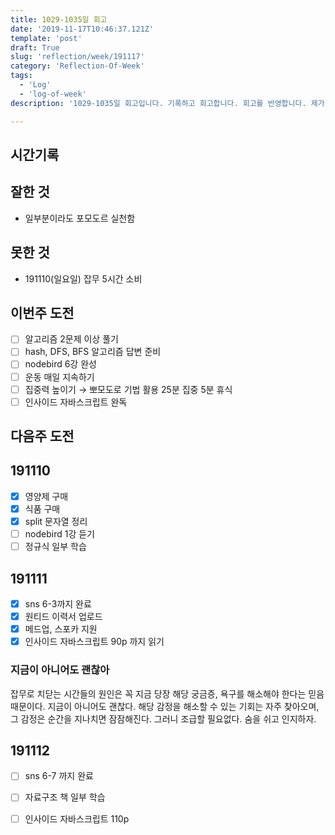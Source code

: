 ```yaml
---
title: 1029-1035일 회고
date: '2019-11-17T10:46:37.121Z'
template: 'post'
draft: True
slug: 'reflection/week/191117'
category: 'Reflection-Of-Week'
tags:
  - 'Log'
  - 'log-of-week'
description: '1029-1035일 회고입니다. 기록하고 회고합니다. 회고를 반영합니다. 제가 자라는 방식입니다.'

---
```


## 시간기록 



## 잘한 것

- 일부분이라도 포모도르 실천함 

## 못한 것

- 191110(일요일) 잡무 5시간 소비 

## 이번주 도전

- [ ] 알고리즘 2문제 이상 풀기 
- [ ] hash, DFS, BFS 알고리즘 답변 준비
- [ ] nodebird 6강 완성 
- [ ] 운동 매일 지속하기
- [ ] 집중력 높이기 &rarr; 뽀모도로 기법 활용 25분 집중 5분 휴식
- [ ] 인사이드 자바스크립트 완독 

## 다음주 도전

## 191110

- [x] 영양제 구매 
- [x] 식품 구매
- [x] split 문자열 정리 
- [ ] nodebird 1강 듣기 
- [ ] 정규식 일부 학습 

## 191111

- [x] sns 6-3까지 완료 
- [x] 원티드 이력서 업로드 
- [x] 메드업, 스포카 지원 
- [x] 인사이드 자바스크립트 90p 까지 읽기 

### 지금이 아니어도 괜찮아

잡무로 치닫는 시간들의 원인은 꼭 지금 당장 해당 궁금증, 욕구를 해소해야 한다는 믿음 때문이다. 지금이 아니어도 괜찮다. 해당 감정을 해소할 수 있는 기회는 자주 찾아오며, 그 감정은 순간을 지나치면 잠잠해진다. 그러니 조급할 필요없다. 숨을 쉬고 인지하자. 

## 191112 

- [ ] sns 6-7 까지 완료 
- [ ] 자료구조 책 일부 학습 
- [ ] 인사이드 자바스크립트 110p 

